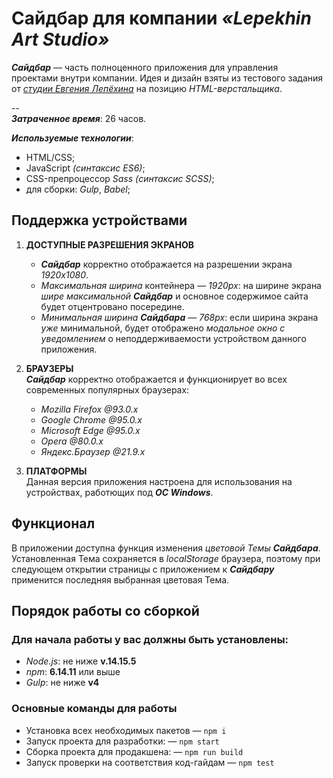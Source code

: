 
# Сайдбар для компании *«Lepekhin Art Studio»*

***Сайдбар*** — часть полноценного приложения для управления проектами внутри компании.
Идея и дизайн взяты из тестового задания от [*студии Евгения Лепёхина*](https://lepekhin.studio/ "Ссылка на сайт студии Евгения Лепёхина") на позицию *HTML-верстальщика*.

--  
***Затраченное время***: 26 часов.

***Используемые технологии***:
* HTML/CSS;
* JavaScript *(синтаксис ES6)*;
* CSS-препроцессор *Sass (синтаксис SCSS)*;
* для сборки: *Gulp*, *Babel*;


## Поддержка устройствами

 1. **ДОСТУПНЫЕ РАЗРЕШЕНИЯ ЭКРАНОВ**
	 * ***Сайдбар*** корректно отображается на разрешении экрана *1920х1080*.
	 * *Максимальная ширина* контейнера — *1920px*: на ширине экрана *шире максимальной* ***Сайдбар*** и основное содержимое сайта будет отцентровано посередине.
	 * *Минимальная ширина* ***Сайдбара*** — *768px*: если ширина экрана *уже* минимальной, будет отображено *модальное окно с уведомлением* о неподдерживаемости устройством данного приложения.
	 
2. **БРАУЗЕРЫ**  
***Сайдбар*** корректно отображается и функционирует во всех современных популярных браузерах:
	* *Mozilla Firefox @93.0.x*
	* *Google Chrome @95.0.x*
	* *Microsoft Edge @95.0.x*
	* *Opera @80.0.x*
	* *Яндекс.Браузер @21.9.x*

3. **ПЛАТФОРМЫ**  
Данная версия приложения настроена для использования на устройствах, работющих под ***ОС&nbsp;Windows***.


## Функционал
В приложении доступна функция изменения *цветовой Темы* ***Сайдбара***.
Установленная Тема сохраняется в *localStorage* браузера, поэтому при следующем открытии страницы с приложением к ***Сайдбару*** применится последняя выбранная цветовая Тема.


## Порядок работы со сборкой

### Для начала работы у вас должны быть установлены:
* *Node.js*: не ниже **v.14.15.5**
* *npm*: **6.14.11** или выше
* *Gulp*: не ниже **v4**

### Основные команды для работы
* Установка всех необходимых пакетов — `npm i`
* Запуск проекта для разработки: — `npm start`
* Сборка проекта для продакшена: — `npm run build`
* Запуск проверки на соответствия код-гайдам — `npm test`
